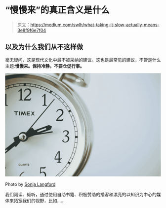 # “慢慢来”的真正含义是什么

> 原文：<https://medium.com/swlh/what-taking-it-slow-actually-means-3e8f9f6e7f04>

## 以及为什么我们从不这样做

毫无疑问，这是现代文化中最不被采纳的建议。这也是最常见的建议，不管是什么主题:**慢慢来。保持冷静。不要仓促行事。**

![](img/11d421a458e09229d009090022ca0c21.png)

Photo by [Sonja Langford](https://unsplash.com/@sonjalangford?utm_source=unsplash&utm_medium=referral&utm_content=creditCopyText)

我们阅读、倾听，通过使用自助书籍、积极赞助的播客和漂亮的以知识为中心的媒体来拓宽我们的视野，比如……